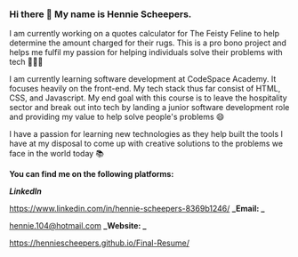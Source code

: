 ### Hi there 👋 My name is Hennie Scheepers. 

I am currently working on a quotes calculator for The Feisty Feline to help determine the amount charged for their rugs. This is a pro bono project and helps me fulfil my passion for helping individuals solve their problems with tech 👨🏻‍💻 

I am currently learning software development at CodeSpace Academy. It focuses heavily on the front-end. My tech stack thus far consist of HTML, CSS, and Javascript. My end goal with this course is to leave the hospitality sector and break out into tech by landing a junior software development role and providing my value to help solve people's problems 😄

I have a passion for learning new technologies as they help built the tools I have at my disposal to come up with creative solutions to the problems we face in the world today 📚

**You can find me on the following platforms:** 

**_LinkedIn_**

https://www.linkedin.com/in/hennie-scheepers-8369b1246/
**_Email: _**

hennie.104@hotmail.com
**_Website: _**

https://henniescheepers.github.io/Final-Resume/
